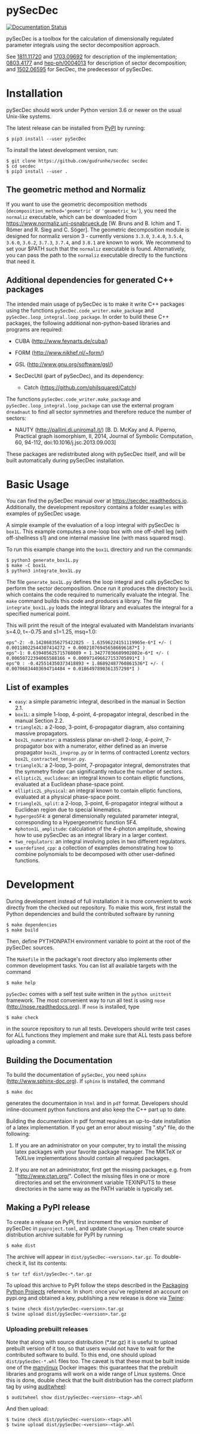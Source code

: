 pySecDec
========

[![Documentation Status](https://readthedocs.org/projects/secdec/badge/?version=latest)](http://secdec.readthedocs.io/en/latest/?badge=latest)

pySecDec is a toolbox for the calculation of dimensionally
regulated parameter integrals using the sector decomposition approach.

See [1811.11720](https://arxiv.org/abs/1811.11720)
and [1703.09692](https://arxiv.org/abs/1703.09692)
for description of the implementation;
[0803.4177](http://arxiv.org/abs/0803.4177)
and [hep-ph/0004013](http://arxiv.org/abs/hep-ph/0004013)
for description of sector decomposition; and
[1502.06595](http://arxiv.org/abs/1502.06595) for SecDec,
the predecessor of pySecDec.


Installation
============

pySecDec should work under Python version 3.6 or newer on the
usual Unix-like systems.

The latest release can be installed from [PyPI](https://pypi.org/project/pySecDec/) by running:

    $ pip3 install --user pySecDec

To install the latest development version, run:

    $ git clone https://github.com/gudrunhe/secdec secdec
    $ cd secdec
    $ pip3 install --user .

## The geometric method and Normaliz

If you want to use the geometric decomposition methods
(`decomposition_method='geometric'` or `'geometric_ku'`),
you need the `normaliz`  executable,
which can be downloaded from https://www.normaliz.uni-osnabrueck.de
[W. Bruns and B. Ichim and T. Römer and R. Sieg and C. Söger].
The geometric decomposition module is
designed for normaliz version 3 - currently versions
``3.3.0``, ``3.4.0``, ``3.5.4``, ``3.6.0``, ``3.6.2``, ``3.7.3``,
``3.7.4``, and ``3.8.1``
are known to work. We recommend to set your $PATH such that the
`normaliz` executable is found. Alternatively, you can pass the path to the `normaliz`
executable directly to the functions that need it.

## Additional dependencies for generated C++ packages

The intended main usage of pySecDec is to make it write C++ packages using the functions
`pySecDec.code_writer.make_package` and `pySecDec.loop_integral.loop_package`.
In order to build these C++ packages, the following additional non-python-based libraries
and programs are required:

 * CUBA (http://www.feynarts.de/cuba/)
 * FORM (http://www.nikhef.nl/~form/)
 * GSL (http://www.gnu.org/software/gsl/)
 * SecDecUtil (part of pySecDec), and its dependency:

   * Catch (https://github.com/philsquared/Catch)

The functions `pySecDec.code_writer.make_package` and
`pySecDec.loop_integral.loop_package` can use the external program
`dreadnaut` to find all sector symmetries and therefore reduce
the number of sectors:

 * NAUTY (http://pallini.di.uniroma1.it/)
[B. D. McKay and A. Piperno, Practical graph isomorphism, II, 2014, Journal of Symbolic Computation, 60, 94-112,
doi:10.1016/j.jsc.2013.09.003]

These packages are redistributed along with pySecDec itself,
and will be built automatically during pySecDec installation.


Basic Usage
===========

You can find the pySecDec manual over at https://secdec.readthedocs.io.
Additionally, the development repository contains a folder `examples` with examples of pySecDec usage.

A simple example of the evaluation of a loop integral with pySecDec is `box1L`.
This example computes a one-loop box with one off-shell leg (with off-shellness s1) and one internal massive line (with mass squared msq).

To run this example change into the `box1L` directory and run the commands:

    $ python3 generate_box1L.py
    $ make -C box1L
    $ python3 integrate_box1L.py

The file `generate_box1L.py` defines the loop integral and calls pySecDec to perform the sector decomposition.
Once run it produces the directory `box1L` which contains the code required to numerically evaluate the integral.
The `make` command builds this code and produces a library.
The file `integrate_box1L.py` loads the integral library and evaluates the integral for a specified numerical point.

This will print the result of the integral evaluated with Mandelstam invariants s=4.0, t=-0.75 and s1=1.25, msq=1.0:

    eps^-2: -0.142868356275422825 - 1.63596224151119965e-6*I +/- ( 0.00118022544307414272 + 0.000210769456586696187*I )
    eps^-1: 0.639405625715768089 + 1.34277036689902802e-6*I +/- ( 0.00650722394065588166 + 0.000971496627153705891*I )
    eps^0 : -0.425514350373418893 + 1.86892487760861536*I +/- ( 0.00706834403694714484 + 0.0186497890361357298*I )


## List of examples

 * `easy`: a simple parametric integral, described in the manual in Section 2.1.
 * `box1L`: a simple 1-loop, 4-point, 4-propagator integral, described in the manual Section 2.2.
 * `triangle2L`: a 2-loop, 3-point, 6-propagator diagram, also containing massive propagators.
 * `box2L_numerator`: a massless planar on-shell 2-loop, 4-point, 7-propagator box with a numerator, either defined as an inverse propagator `box2L_invprop.py` or in terms of contracted Lorentz vectors `box2L_contracted_tensor.py`.
 * `triangle3L`: a 2-loop, 3-point, 7-propagator integral, demonstrates that the symmetry finder can significantly reduce the number of sectors.
 * `elliptic2L_euclidean`: an integral known to contain elliptic functions, evaluated at a Euclidean phase-space point.
 * `elliptic2L_physical`: an integral known to contain elliptic functions, evaluated at a physical phase-space point.
 * `triangle2L_split`: a 2-loop, 3-point, 6-propagator integral without a Euclidean region due to special kinematics.
 * `hypergeo5F4`: a general dimensionally regulated parameter integral, corresponding to a Hypergeometric function 5F4.
 * `4photon1L_amplitude`: calculation of the 4-photon amplitude, showing how to use pySecDec as an integral library in a larger context.
 * `two_regulators`: an integral involving poles in two different regulators.
 * `userdefined_cpp`: a collection of examples demonstrating how to combine polynomials to be decomposed with other user-defined functions.


Development
===========

During development instead of full installation it is more
convenient to work directly from the checked out repository.
To make this work, first install the Python dependencies and
build the contributed software by running

    $ make dependencies
    $ make build

Then, define PYTHONPATH environment variable to point at the
root of the pySecDec sources.

The ``Makefile`` in the package's root directory also implements
other common development tasks.  You can list all available
targets with the command

    $ make help

`pySecDec` comes with a self test suite written in the `python unittest` framework.
The most convenient way to run all test is using `nose` (http://nose.readthedocs.org).
If `nose` is installed, type

    $ make check

in the source repository to run all tests. Developers should write test cases for
ALL functions they implement and make sure that ALL tests pass before uploading a
commit.

## Building the Documentation

To build the documentation of `pySecDec`, you need `sphinx` (http://www.sphinx-doc.org).
If `sphinx` is installed, the command

    $ make doc

generates the documentaion in `html` and in `pdf` format. Developers should inline-document
python functions and also keep the C++ part up to date.

Building the documentaion in pdf format requires an up-to-date installation of a latex
implementation. If you get an error about missing ".sty" file, do the following:

 1. If you are an administrator on your computer, try to install the missing latex packages
    with your favorite package manager. The MiKTeX or TeXLive implementations should contain
    all required packages.

 2. If you are not an administrator, first get the missing packages, e.g. from
    "http://www.ctan.org/". Collect the missing files in one or more directories
    and set the environment variable TEXINPUTS to these directories in the same
    way as the PATH variable is typically set.

## Making a PyPI release

To create a release on PyPI, first increment the version number
of pySecDec in `pyproject.toml`, and update `ChangeLog`. Then
create source distribution archive suitable for PyPI by running

    $ make dist

The archive will appear in `dist/pySecDec-<version>.tar.gz`. To
double-check it, list its contents:

    $ tar tzf dist/pySecDec-*.tar.gz

To upload this archive to PyPI follow the steps described in the
[Packaging Python Projects](https://packaging.python.org/tutorials/packaging-projects/) reference.
In short: once you've registered an account on pypi.org
and obtained a key, publishing a new release is done via
[Twine](https://pypi.org/project/twine/):

    $ twine check dist/pySecDec-<version>.tar.gz
    $ twine upload dist/pySecDec-<version>.tar.gz

### Uploading prebuilt releases

Note that along with source distribution (*.tar.gz) it is useful
to upload prebuilt version of it too, so that users would
not have to wait for the contributed software to build. To
this end, one should upload `dist/pySecDec-*.whl` files
too. The caveat is that these must be built inside one of the
[manylinux](https://github.com/pypa/manylinux) Docker images:
this guarantees that the prebuilt libraries and programs will
work on a wide range of Linux systems. Once this is done, double
check that the built distribution has the correct platform tag
by using [auditwheel](https://pypi.org/project/auditwheel/):

    $ auditwheel show dist/pySecDec-<version>-<tag>.whl
    
And then upload:

    $ twine check dist/pySecDec-<version>-<tag>.whl
    $ twine upload dist/pySecDec-<version>-<tag>.whl
